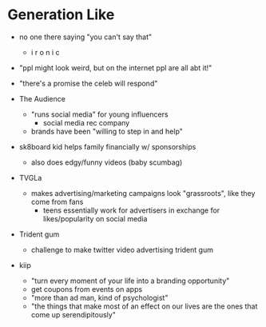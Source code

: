 # Generation Like

- no one there saying "you can't say that"
  - i r o n i c
- "ppl might look weird, but on the internet ppl are all abt it!"
- "there's a promise the celeb will respond"

- The Audience

  - "runs social media" for young influencers
    - social media rec company
  - brands have been "willing to step in and help"

- sk8board kid helps family financially w/ sponsorships

  - also does edgy/funny videos (baby scumbag)

- TVGLa

  - makes advertising/marketing campaigns look "grassroots", like they come from fans
    - teens essentially work for advertisers in exchange for likes/popularity on social media

- Trident gum

  - challenge to make twitter video advertising trident gum

- kiip
  - "turn every moment of your life into a branding opportunity"
  - get coupons from events on apps
  - "more than ad man, kind of psychologist"
  - "the things that make most of an effect on our lives are the ones that come up serendipitously"
